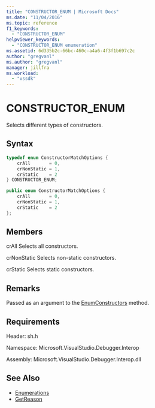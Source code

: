 ```yaml
---
title: "CONSTRUCTOR_ENUM | Microsoft Docs"
ms.date: "11/04/2016"
ms.topic: reference
f1_keywords:
  - "CONSTRUCTOR_ENUM"
helpviewer_keywords:
  - "CONSTRUCTOR_ENUM enumeration"
ms.assetid: 6d335b2c-66bc-460c-a4a6-4f3f1b697c2c
author: "gregvanl"
ms.author: "gregvanl"
manager: jillfra
ms.workload:
  - "vssdk"
---
```

# CONSTRUCTOR_ENUM
Selects different types of constructors.

## Syntax

```cpp
typedef enum ConstructorMatchOptions {
    crAll       = 0,
    crNonStatic = 1,
    crStatic    = 2
} CONSTRUCTOR_ENUM;
```

```csharp
public enum ConstructorMatchOptions {
    crAll       = 0,
    crNonStatic = 1,
    crStatic    = 2
};
```

## Members
crAll
Selects all constructors.

crNonStatic
Selects non-static constructors.

crStatic
Selects static constructors.

## Remarks
Passed as an argument to the [EnumConstructors](../../../extensibility/debugger/reference/idebugclassfield-enumconstructors.md) method.

## Requirements
Header: sh.h

Namespace: Microsoft.VisualStudio.Debugger.Interop

Assembly: Microsoft.VisualStudio.Debugger.Interop.dll

## See Also
- [Enumerations](../../../extensibility/debugger/reference/enumerations-visual-studio-debugging.md)
- [GetReason](../../../extensibility/debugger/reference/idebugcanstopevent2-getreason.md)
